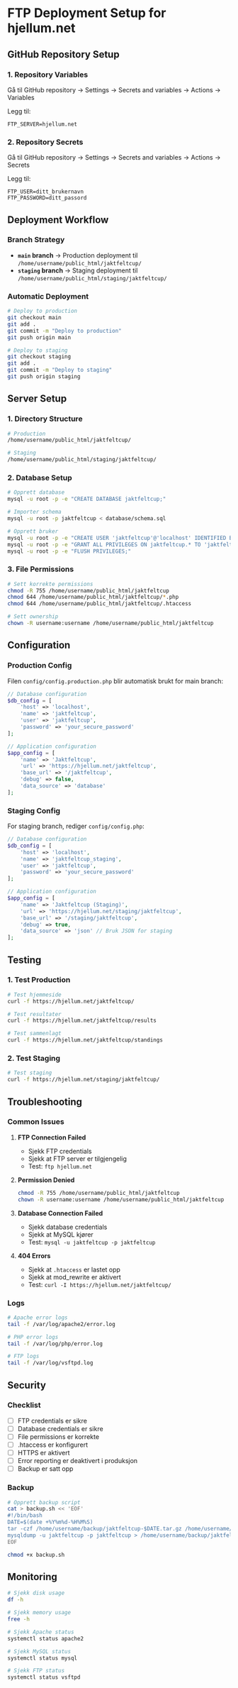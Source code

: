# FTP Deployment Setup for hjellum.net

## GitHub Repository Setup

### 1. Repository Variables

Gå til GitHub repository → Settings → Secrets and variables → Actions → Variables

Legg til:
```
FTP_SERVER=hjellum.net
```

### 2. Repository Secrets

Gå til GitHub repository → Settings → Secrets and variables → Actions → Secrets

Legg til:
```
FTP_USER=ditt_brukernavn
FTP_PASSWORD=ditt_passord
```

## Deployment Workflow

### Branch Strategy

- **`main` branch** → Production deployment til `/home/username/public_html/jaktfeltcup/`
- **`staging` branch** → Staging deployment til `/home/username/public_html/staging/jaktfeltcup/`

### Automatic Deployment

```bash
# Deploy to production
git checkout main
git add .
git commit -m "Deploy to production"
git push origin main

# Deploy to staging
git checkout staging
git add .
git commit -m "Deploy to staging"
git push origin staging
```

## Server Setup

### 1. Directory Structure

```bash
# Production
/home/username/public_html/jaktfeltcup/

# Staging
/home/username/public_html/staging/jaktfeltcup/
```

### 2. Database Setup

```bash
# Opprett database
mysql -u root -p -e "CREATE DATABASE jaktfeltcup;"

# Importer schema
mysql -u root -p jaktfeltcup < database/schema.sql

# Opprett bruker
mysql -u root -p -e "CREATE USER 'jaktfeltcup'@'localhost' IDENTIFIED BY 'strong_password';"
mysql -u root -p -e "GRANT ALL PRIVILEGES ON jaktfeltcup.* TO 'jaktfeltcup'@'localhost';"
mysql -u root -p -e "FLUSH PRIVILEGES;"
```

### 3. File Permissions

```bash
# Sett korrekte permissions
chmod -R 755 /home/username/public_html/jaktfeltcup
chmod 644 /home/username/public_html/jaktfeltcup/*.php
chmod 644 /home/username/public_html/jaktfeltcup/.htaccess

# Sett ownership
chown -R username:username /home/username/public_html/jaktfeltcup
```

## Configuration

### Production Config

Filen `config/config.production.php` blir automatisk brukt for main branch:

```php
// Database configuration
$db_config = [
    'host' => 'localhost',
    'name' => 'jaktfeltcup',
    'user' => 'jaktfeltcup',
    'password' => 'your_secure_password'
];

// Application configuration
$app_config = [
    'name' => 'Jaktfeltcup',
    'url' => 'https://hjellum.net/jaktfeltcup',
    'base_url' => '/jaktfeltcup',
    'debug' => false,
    'data_source' => 'database'
];
```

### Staging Config

For staging branch, rediger `config/config.php`:

```php
// Database configuration
$db_config = [
    'host' => 'localhost',
    'name' => 'jaktfeltcup_staging',
    'user' => 'jaktfeltcup',
    'password' => 'your_secure_password'
];

// Application configuration
$app_config = [
    'name' => 'Jaktfeltcup (Staging)',
    'url' => 'https://hjellum.net/staging/jaktfeltcup',
    'base_url' => '/staging/jaktfeltcup',
    'debug' => true,
    'data_source' => 'json' // Bruk JSON for staging
];
```

## Testing

### 1. Test Production

```bash
# Test hjemmeside
curl -f https://hjellum.net/jaktfeltcup/

# Test resultater
curl -f https://hjellum.net/jaktfeltcup/results

# Test sammenlagt
curl -f https://hjellum.net/jaktfeltcup/standings
```

### 2. Test Staging

```bash
# Test staging
curl -f https://hjellum.net/staging/jaktfeltcup/
```

## Troubleshooting

### Common Issues

1. **FTP Connection Failed**
   - Sjekk FTP credentials
   - Sjekk at FTP server er tilgjengelig
   - Test: `ftp hjellum.net`

2. **Permission Denied**
   ```bash
   chmod -R 755 /home/username/public_html/jaktfeltcup
   chown -R username:username /home/username/public_html/jaktfeltcup
   ```

3. **Database Connection Failed**
   - Sjekk database credentials
   - Sjekk at MySQL kjører
   - Test: `mysql -u jaktfeltcup -p jaktfeltcup`

4. **404 Errors**
   - Sjekk at `.htaccess` er lastet opp
   - Sjekk at mod_rewrite er aktivert
   - Test: `curl -I https://hjellum.net/jaktfeltcup/`

### Logs

```bash
# Apache error logs
tail -f /var/log/apache2/error.log

# PHP error logs
tail -f /var/log/php/error.log

# FTP logs
tail -f /var/log/vsftpd.log
```

## Security

### Checklist

- [ ] FTP credentials er sikre
- [ ] Database credentials er sikre
- [ ] File permissions er korrekte
- [ ] .htaccess er konfigurert
- [ ] HTTPS er aktivert
- [ ] Error reporting er deaktivert i produksjon
- [ ] Backup er satt opp

### Backup

```bash
# Opprett backup script
cat > backup.sh << 'EOF'
#!/bin/bash
DATE=$(date +%Y%m%d-%H%M%S)
tar -czf /home/username/backup/jaktfeltcup-$DATE.tar.gz /home/username/public_html/jaktfeltcup/
mysqldump -u jaktfeltcup -p jaktfeltcup > /home/username/backup/jaktfeltcup-$DATE.sql
EOF

chmod +x backup.sh
```

## Monitoring

```bash
# Sjekk disk usage
df -h

# Sjekk memory usage
free -h

# Sjekk Apache status
systemctl status apache2

# Sjekk MySQL status
systemctl status mysql

# Sjekk FTP status
systemctl status vsftpd
```
